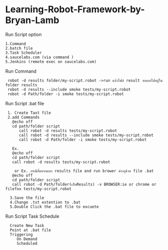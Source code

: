 # Learning-Robot-Framework-by-Bryan-Lamb
Run Script option

    1.Command
    2.batch file
    3.Task Scheduler
    4.saucelabs.com (via command )
    5.Jenkins (remote exec on saucelabs.com)
    
Run Command
      
     robot -d results folder/my-script.robot ->run แล้วไฟล์ result จะแยกไปอยู่ใน folder results
     robot -d results --include smoke tests/my-script.robot 
     robot -d Path/folder -i smoke tests/my-script.robot 

Run Script .bat file

     1. Create Taxt file
     2.add Commands
       @echo off
       cd path/folder script
          call robot -d results tests/my-script.robot 
          call robot -d results --include smoke tests/my-script.robot 
          call robot -d Path/folder -i smoke tests/my-script.robot
       
       Ex.
       @echo off
       cd path/folder script
       call robot -d results tests/my-script.robot 
       
        or Ex. กรณีที่อยากแยก results file and run brower ต่างๆด้วย file .bat
       @echo off
       cd path/folder script
       call robot -d Path/folder(เก็บResults) -v BROWSER:ie or chrome or filefox tests/my-script.robot 
       
      3.Save the file
      4.Change .txt extention to .bat
      5.Double Click the .bat file to excuete
      
  Run Script Task Schedule
  
      Create New Task
      Point at .bat file
      Triggering
         On Demand
         Scheduled
